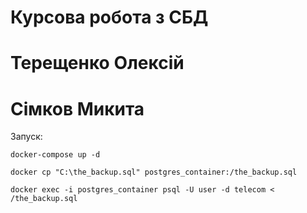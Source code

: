 # Курсова робота з СБД

# Терещенко Олексій

# Сімков Микита

Запуск:

`docker-compose up -d`

`docker cp "C:\the_backup.sql" postgres_container:/the_backup.sql`

`docker exec -i postgres_container psql -U user -d telecom < /the_backup.sql`
